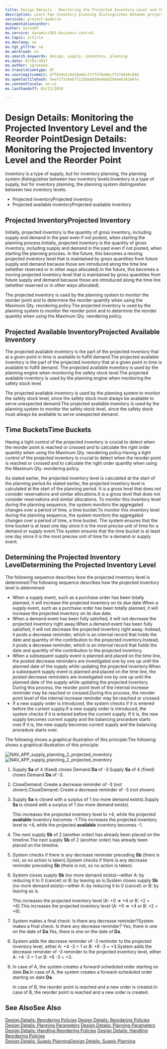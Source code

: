 ```yaml
---
title: Design Details - Monitoring the Projected Inventory Level and the Reorder Point | Microsoft Docs
description: Learn how inventory planning distinguishes between projected inventory and projected available inventory levels.
services: project-madeira
documentationcenter: 
author: SorenGP
ms.service: dynamics365-business-central
ms.topic: article
ms.devlang: na
ms.tgt_pltfrm: na
ms.workload: na
ms.search.keywords: design, supply, inventory, planning
ms.date: 07/01/2017
ms.author: sgroespe
ms.translationtype: HT
ms.sourcegitcommit: d7fb34e1c9428a64c71ff47be8bcff174649c00d
ms.openlocfilehash: 5ee71f3c0a677115bba920e4b6d25eee6342e87e
ms.contentlocale: en-ca
ms.lasthandoff: 03/22/2018

---
```

# <a name="design-details-monitoring-the-projected-inventory-level-and-the-reorder-point"></a><span data-ttu-id="5d5e0-103">Design Details: Monitoring the Projected Inventory Level and the Reorder Point</span><span class="sxs-lookup"><span data-stu-id="5d5e0-103">Design Details: Monitoring the Projected Inventory Level and the Reorder Point</span></span>
<span data-ttu-id="5d5e0-104">Inventory is a type of supply, but for inventory planning, the planning system distinguishes between two inventory levels:</span><span class="sxs-lookup"><span data-stu-id="5d5e0-104">Inventory is a type of supply, but for inventory planning, the planning system distinguishes between two inventory levels:</span></span>  

* <span data-ttu-id="5d5e0-105">Projected inventory</span><span class="sxs-lookup"><span data-stu-id="5d5e0-105">Projected inventory</span></span>  
* <span data-ttu-id="5d5e0-106">Projected available inventory</span><span class="sxs-lookup"><span data-stu-id="5d5e0-106">Projected available inventory</span></span>  

## <a name="projected-inventory"></a><span data-ttu-id="5d5e0-107">Projected Inventory</span><span class="sxs-lookup"><span data-stu-id="5d5e0-107">Projected Inventory</span></span>  
<span data-ttu-id="5d5e0-108">Initially, projected inventory is the quantity of gross inventory, including supply and demand in the past even if not posted, when starting the planning process.</span><span class="sxs-lookup"><span data-stu-id="5d5e0-108">Initially, projected inventory is the quantity of gross inventory, including supply and demand in the past even if not posted, when starting the planning process.</span></span> <span data-ttu-id="5d5e0-109">In the future, this becomes a moving projected inventory level that is maintained by gross quantities from future supply and demand because those are introduced along the time line (whether reserved or in other ways allocated).</span><span class="sxs-lookup"><span data-stu-id="5d5e0-109">In the future, this becomes a moving projected inventory level that is maintained by gross quantities from future supply and demand because those are introduced along the time line (whether reserved or in other ways allocated).</span></span>  

<span data-ttu-id="5d5e0-110">The projected inventory is used by the planning system to monitor the reorder point and to determine the reorder quantity when using the Maximum Qty. reordering policy.</span><span class="sxs-lookup"><span data-stu-id="5d5e0-110">The projected inventory is used by the planning system to monitor the reorder point and to determine the reorder quantity when using the Maximum Qty. reordering policy.</span></span>  

## <a name="projected-available-inventory"></a><span data-ttu-id="5d5e0-111">Projected Available Inventory</span><span class="sxs-lookup"><span data-stu-id="5d5e0-111">Projected Available Inventory</span></span>  
<span data-ttu-id="5d5e0-112">The projected available inventory is the part of the projected inventory that at a given point in time is available to fulfill demand.</span><span class="sxs-lookup"><span data-stu-id="5d5e0-112">The projected available inventory is the part of the projected inventory that at a given point in time is available to fulfill demand.</span></span> <span data-ttu-id="5d5e0-113">The projected available inventory is used by the planning engine when monitoring the safety stock level.</span><span class="sxs-lookup"><span data-stu-id="5d5e0-113">The projected available inventory is used by the planning engine when monitoring the safety stock level.</span></span>  

<span data-ttu-id="5d5e0-114">The projected available inventory is used by the planning system to monitor the safety stock level, since the safety stock must always be available to serve unexpected demand.</span><span class="sxs-lookup"><span data-stu-id="5d5e0-114">The projected available inventory is used by the planning system to monitor the safety stock level, since the safety stock must always be available to serve unexpected demand.</span></span>  

## <a name="time-buckets"></a><span data-ttu-id="5d5e0-115">Time Buckets</span><span class="sxs-lookup"><span data-stu-id="5d5e0-115">Time Buckets</span></span>  
<span data-ttu-id="5d5e0-116">Having a tight control of the projected inventory is crucial to detect when the reorder point is reached or crossed and to calculate the right order quantity when using the Maximum Qty. reordering policy.</span><span class="sxs-lookup"><span data-stu-id="5d5e0-116">Having a tight control of the projected inventory is crucial to detect when the reorder point is reached or crossed and to calculate the right order quantity when using the Maximum Qty. reordering policy.</span></span>  

<span data-ttu-id="5d5e0-117">As stated earlier, the projected inventory level is calculated at the start of the planning period.</span><span class="sxs-lookup"><span data-stu-id="5d5e0-117">As stated earlier, the projected inventory level is calculated at the start of the planning period.</span></span> <span data-ttu-id="5d5e0-118">It is a gross level that does not consider reservations and similar allocations.</span><span class="sxs-lookup"><span data-stu-id="5d5e0-118">It is a gross level that does not consider reservations and similar allocations.</span></span> <span data-ttu-id="5d5e0-119">To monitor this inventory level during the planning sequence, the system monitors the aggregated changes over a period of time, a time bucket.</span><span class="sxs-lookup"><span data-stu-id="5d5e0-119">To monitor this inventory level during the planning sequence, the system monitors the aggregated changes over a period of time, a time bucket.</span></span> <span data-ttu-id="5d5e0-120">The system ensures that the time bucket is at least one day since it is the most precise unit of time for a demand or supply event.</span><span class="sxs-lookup"><span data-stu-id="5d5e0-120">The system ensures that the time bucket is at least one day since it is the most precise unit of time for a demand or supply event.</span></span>  

## <a name="determining-the-projected-inventory-level"></a><span data-ttu-id="5d5e0-121">Determining the Projected Inventory Level</span><span class="sxs-lookup"><span data-stu-id="5d5e0-121">Determining the Projected Inventory Level</span></span>  
<span data-ttu-id="5d5e0-122">The following sequence describes how the projected inventory level is determined:</span><span class="sxs-lookup"><span data-stu-id="5d5e0-122">The following sequence describes how the projected inventory level is determined:</span></span>  

* <span data-ttu-id="5d5e0-123">When a supply event, such as a purchase order has been totally planned, it will increase the projected inventory on its due date.</span><span class="sxs-lookup"><span data-stu-id="5d5e0-123">When a supply event, such as a purchase order has been totally planned, it will increase the projected inventory on its due date.</span></span>  
* <span data-ttu-id="5d5e0-124">When a demand event has been fully satisfied, it will not decrease the projected inventory right away.</span><span class="sxs-lookup"><span data-stu-id="5d5e0-124">When a demand event has been fully satisfied, it will not decrease the projected inventory right away.</span></span> <span data-ttu-id="5d5e0-125">Instead, it posts a decrease reminder, which is an internal record that holds the date and quantity of the contribution to the projected inventory.</span><span class="sxs-lookup"><span data-stu-id="5d5e0-125">Instead, it posts a decrease reminder, which is an internal record that holds the date and quantity of the contribution to the projected inventory.</span></span>  
* <span data-ttu-id="5d5e0-126">When a subsequent supply event is planned and placed on the time line, the posted decrease reminders are investigated one by one up until the planned date of the supply while updating the projected inventory.</span><span class="sxs-lookup"><span data-stu-id="5d5e0-126">When a subsequent supply event is planned and placed on the time line, the posted decrease reminders are investigated one by one up until the planned date of the supply while updating the projected inventory.</span></span> <span data-ttu-id="5d5e0-127">During this process, the reorder point level of the internal increase reminder may be reached or crossed.</span><span class="sxs-lookup"><span data-stu-id="5d5e0-127">During this process, the reorder point level of the internal increase reminder may be reached or crossed.</span></span>  
* <span data-ttu-id="5d5e0-128">If a new supply order is introduced, the system checks if it is entered before the current supply.</span><span class="sxs-lookup"><span data-stu-id="5d5e0-128">If a new supply order is introduced, the system checks if it is entered before the current supply.</span></span> <span data-ttu-id="5d5e0-129">If it is, the new supply becomes current supply and the balancing procedure starts over.</span><span class="sxs-lookup"><span data-stu-id="5d5e0-129">If it is, the new supply becomes current supply and the balancing procedure starts over.</span></span>  

<span data-ttu-id="5d5e0-130">The following shows a graphical illustration of this principle:</span><span class="sxs-lookup"><span data-stu-id="5d5e0-130">The following shows a graphical illustration of this principle:</span></span>  

<span data-ttu-id="5d5e0-131">![](media/nav_app_supply_planning_2_projected_inventory.png "NAV_APP_supply_planning_2_projected_inventory")</span><span class="sxs-lookup"><span data-stu-id="5d5e0-131">![](media/nav_app_supply_planning_2_projected_inventory.png "NAV_APP_supply_planning_2_projected_inventory")</span></span>  

1. <span data-ttu-id="5d5e0-132">Supply **Sa** of 4 (fixed) closes Demand **Da** of -3.</span><span class="sxs-lookup"><span data-stu-id="5d5e0-132">Supply **Sa** of 4 (fixed) closes Demand **Da** of -3.</span></span>  
2. <span data-ttu-id="5d5e0-133">CloseDemand: Create a decrease reminder of -3 (not shown).</span><span class="sxs-lookup"><span data-stu-id="5d5e0-133">CloseDemand: Create a decrease reminder of -3 (not shown).</span></span>  
3. <span data-ttu-id="5d5e0-134">Supply **Sa** is closed with a surplus of 1 (no more demand exists).</span><span class="sxs-lookup"><span data-stu-id="5d5e0-134">Supply **Sa** is closed with a surplus of 1 (no more demand exists).</span></span>  

     <span data-ttu-id="5d5e0-135">This increases the projected inventory level to +4, while the projected **available** inventory becomes -1.</span><span class="sxs-lookup"><span data-stu-id="5d5e0-135">This increases the projected inventory level to +4, while the projected **available** inventory becomes -1.</span></span>  

4. <span data-ttu-id="5d5e0-136">The next supply **Sb** of 2 (another order) has already been placed on the timeline.</span><span class="sxs-lookup"><span data-stu-id="5d5e0-136">The next supply **Sb** of 2 (another order) has already been placed on the timeline.</span></span>  
5. <span data-ttu-id="5d5e0-137">System checks if there is any decrease reminder preceding **Sb** (there is not, so no action is taken).</span><span class="sxs-lookup"><span data-stu-id="5d5e0-137">System checks if there is any decrease reminder preceding **Sb** (there is not, so no action is taken).</span></span>  
6. <span data-ttu-id="5d5e0-138">System closes supply **Sb** (no more demand exists)—either A: by reducing it to 0 (cancel) or B: by leaving as is.</span><span class="sxs-lookup"><span data-stu-id="5d5e0-138">System closes supply **Sb** (no more demand exists)—either A: by reducing it to 0 (cancel) or B: by leaving as is.</span></span>  

     <span data-ttu-id="5d5e0-139">This increases the projected inventory level (A: +0 => +4 or B: +2 = +6).</span><span class="sxs-lookup"><span data-stu-id="5d5e0-139">This increases the projected inventory level (A: +0 => +4 or B: +2 = +6).</span></span>  

7. <span data-ttu-id="5d5e0-140">System makes a final check: Is there any decrease reminder?</span><span class="sxs-lookup"><span data-stu-id="5d5e0-140">System makes a final check: Is there any decrease reminder?</span></span> <span data-ttu-id="5d5e0-141">Yes, there is one on the date of **Da**.</span><span class="sxs-lookup"><span data-stu-id="5d5e0-141">Yes, there is one on the date of **Da**.</span></span>  
8. <span data-ttu-id="5d5e0-142">System adds the decrease reminder of -3 reminder to the projected inventory level, either A: +4 -3 = 1 or B: +6 -3 = +3.</span><span class="sxs-lookup"><span data-stu-id="5d5e0-142">System adds the decrease reminder of -3 reminder to the projected inventory level, either A: +4 -3 = 1 or B: +6 -3 = +3.</span></span>  
9. <span data-ttu-id="5d5e0-143">In case of A, the system creates a forward-scheduled order starting on date **Da**.</span><span class="sxs-lookup"><span data-stu-id="5d5e0-143">In case of A, the system creates a forward-scheduled order starting on date **Da**.</span></span>  

     <span data-ttu-id="5d5e0-144">In case of B, the reorder point is reached and a new order is created.</span><span class="sxs-lookup"><span data-stu-id="5d5e0-144">In case of B, the reorder point is reached and a new order is created.</span></span>  

## <a name="see-also"></a><span data-ttu-id="5d5e0-145">See Also</span><span class="sxs-lookup"><span data-stu-id="5d5e0-145">See Also</span></span>  
<span data-ttu-id="5d5e0-146">[Design Details: Reordering Policies](design-details-reordering-policies.md) </span><span class="sxs-lookup"><span data-stu-id="5d5e0-146">[Design Details: Reordering Policies](design-details-reordering-policies.md) </span></span>  
<span data-ttu-id="5d5e0-147">[Design Details: Planning Parameters](design-details-planning-parameters.md) </span><span class="sxs-lookup"><span data-stu-id="5d5e0-147">[Design Details: Planning Parameters](design-details-planning-parameters.md) </span></span>  
<span data-ttu-id="5d5e0-148">[Design Details: Handling Reordering Policies](design-details-handling-reordering-policies.md) </span><span class="sxs-lookup"><span data-stu-id="5d5e0-148">[Design Details: Handling Reordering Policies](design-details-handling-reordering-policies.md) </span></span>  
[<span data-ttu-id="5d5e0-149">Design Details: Supply Planning</span><span class="sxs-lookup"><span data-stu-id="5d5e0-149">Design Details: Supply Planning</span></span>](design-details-supply-planning.md)

